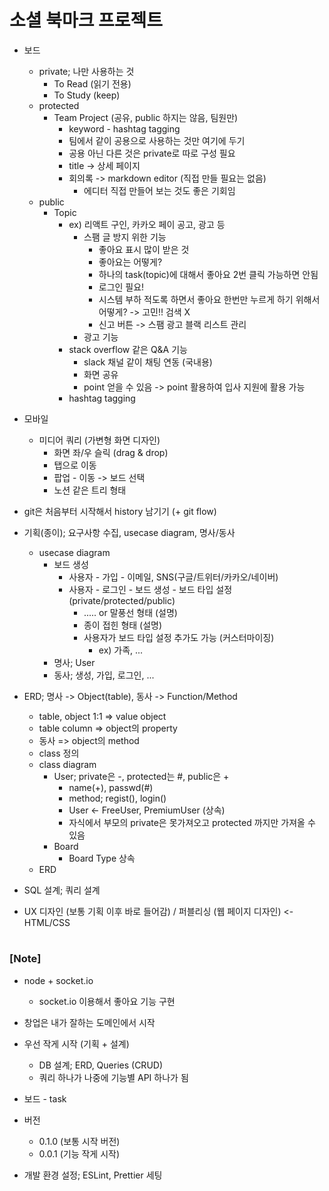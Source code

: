 # 소셜 북마크 프로젝트

- 보드

  - private; 나만 사용하는 것
    - To Read (읽기 전용)
    - To Study (keep)
  - protected
    - Team Project (공유, public 하지는 않음, 팀원만)
      - keyword - hashtag tagging
      - 팀에서 같이 공용으로 사용하는 것만 여기에 두기
      - 공용 아닌 다른 것은 private로 따로 구성 필요
      - title -> 상세 페이지
      - 회의록 -> markdown editor (직접 만들 필요는 없음)
        - 에디터 직접 만들어 보는 것도 좋은 기회임
  - public
    - Topic
      - ex) 리액트 구인, 카카오 페이 공고, 광고 등
        - 스팸 글 방지 위한 기능
          - 좋아요 표시 많이 받은 것
          - 좋아요는 어떻게?
          - 하나의 task(topic)에 대해서 좋아요 2번 클릭 가능하면 안됨
          - 로그인 필요!
          - 시스템 부하 적도록 하면서 좋아요 한번만 누르게 하기 위해서 어떻게? -> 고민!! 검색 X
          - 신고 버튼 -> 스팸 광고 블랙 리스트 관리
        - 광고 기능
      - stack overflow 같은 Q&A 기능
        - slack 채널 같이 채팅 연동 (국내용)
        - 화면 공유
        - point 얻을 수 있음 -> point 활용하여 입사 지원에 활용 가능
      - hashtag tagging

- 모바일

  - 미디어 쿼리 (가변형 화면 디자인)
    - 화면 좌/우 슬릭 (drag & drop)
    - 탭으로 이동
    - 팝업 - 이동 -> 보드 선택
    - 노션 같은 트리 형태

- git은 처음부터 시작해서 history 남기기 (+ git flow)
- 기획(종이); 요구사항 수집, usecase diagram, 명사/동사
  - usecase diagram
    - 보드 생성
      - 사용자 - 가입 - 이메일, SNS(구글/트위터/카카오/네이버)
      - 사용자 - 로그인 - 보드 생성 - 보드 타입 설정(private/protected/public)
        - ..... or 말풍선 형태 (설명)
        - 종이 접힌 형태 (설명)
        - 사용자가 보드 타입 설정 추가도 가능 (커스터마이징)
          - ex) 가족, ...
    - 명사; User
    - 동사; 생성, 가입, 로그인, ...
- ERD; 명사 -> Object(table), 동사 -> Function/Method
  - table, object 1:1 => value object
  - table column => object의 property
  - 동사 => object의 method
  - class 정의
  - class diagram
    - User; private은 -, protected는 #, public은 +
      - name(+), passwd(#)
      - method; regist(), login()
      - User <- FreeUser, PremiumUser (상속)
      - 자식에서 부모의 private은 못가져오고 protected 까지만 가져올 수 있음
    - Board
      - Board Type 상속
  - ERD
- SQL 설계; 쿼리 설계
- UX 디자인 (보통 기획 이후 바로 들어감) / 퍼블리싱 (웹 페이지 디자인) <- HTML/CSS

#

### [Note]

- node + socket.io

  - socket.io 이용해서 좋아요 기능 구현

- 창업은 내가 잘하는 도메인에서 시작
- 우선 작게 시작 (기획 + 설계)

  - DB 설계; ERD, Queries (CRUD)
  - 쿼리 하나가 나중에 기능별 API 하나가 됨

- 보드 - task
- 버전
  - 0.1.0 (보통 시작 버전)
  - 0.0.1 (기능 작게 시작)
- 개발 환경 설정; ESLint, Prettier 세팅

